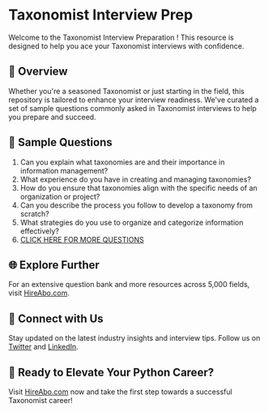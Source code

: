 # Taxonomist Interview Prep

Welcome to the Taxonomist Interview Preparation ! This resource is designed to help you ace your Taxonomist interviews with confidence.

## 🚀 Overview

Whether you're a seasoned Taxonomist or just starting in the field, this repository is tailored to enhance your interview readiness. We've curated a set of sample questions commonly asked in Taxonomist interviews to help you prepare and succeed.

## 📝 Sample Questions

1. Can you explain what taxonomies are and their importance in information management?
2. What experience do you have in creating and managing taxonomies?
3. How do you ensure that taxonomies align with the specific needs of an organization or project?
4. Can you describe the process you follow to develop a taxonomy from scratch?
5. What strategies do you use to organize and categorize information effectively?
6. [CLICK HERE FOR MORE QUESTIONS](https://hireabo.com/job/18_1_7/Taxonomist)

## 🌐 Explore Further

For an extensive question bank and more resources across 5,000 fields, visit [HireAbo.com](https://www.hireabo.com).

## 📱 Connect with Us

Stay updated on the latest industry insights and interview tips. Follow us on [Twitter](https://twitter.com/hireabo) and [LinkedIn](https://www.linkedin.com/in/hire-abo-3609972a8/).

## 🚀 Ready to Elevate Your Python Career?

Visit [HireAbo.com](https://www.hireabo.com) now and take the first step towards a successful Taxonomist career!